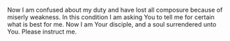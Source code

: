 Now I am confused about my duty and have lost all composure because of miserly weakness. In this condition I am asking You to tell me for certain what is best for me. Now I am Your disciple, and a soul surrendered unto You. Please instruct me.